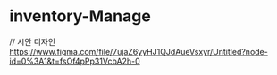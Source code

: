 # inventory-Manage

// 시안 디자인
https://www.figma.com/file/7ujaZ6yyHJ1QJdAueVsxyr/Untitled?node-id=0%3A1&t=fsOf4pPp31VcbA2h-0

